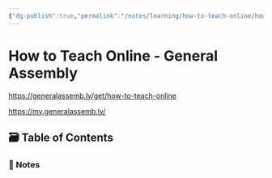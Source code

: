 ```yaml
---
{"dg-publish":true,"permalink":"/notes/learning/how-to-teach-online/how-to-teach-online/","dgHomeLink":true,"dgPassFrontmatter":false,"dgShowBacklinks":true,"dgShowLocalGraph":false}
---
```


# How to Teach Online - General Assembly

<https://generalassemb.ly/get/how-to-teach-online>

<https://my.generalassemb.ly/>

## 🗃️ Table of Contents

### 📝 Notes


